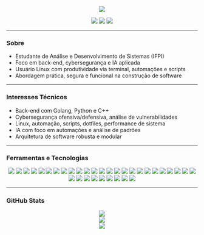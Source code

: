<p align="center">
  <img src="https://readme-typing-svg.herokuapp.com/?color=6f8f5f&size=30&center=true&vCenter=true&width=1000&lines=HEY+DEV,+BEM+VINDO+AO+MEU+GITHUB!" />
</p>

<p align="center">
  <img src="https://img.shields.io/badge/Linux%20User-1d232e?style=flat-square&logo=linux&logoColor=6f8f5f"/>
  <img src="https://img.shields.io/badge/Full%20Stack%20em%20andamento-1d232e?style=flat-square&logo=javascript&logoColor=6f8f5f"/>
  <img src="https://img.shields.io/badge/Cyberseguran%C3%A7a-1d232e?style=flat-square&logo=hackthebox&logoColor=6f8f5f"/>
</p>

---

### Sobre

- Estudante de Análise e Desenvolvimento de Sistemas (IFPI)  
- Foco em back-end, cybersegurança e IA aplicada  
- Usuário Linux com produtividade via terminal, automações e scripts  
- Abordagem prática, segura e funcional na construção de software  

---

### Interesses Técnicos

- Back-end com Golang, Python e C++  
- Cybersegurança ofensiva/defensiva, análise de vulnerabilidades  
- Linux, automação, scripts, dotfiles, performance de sistema  
- IA com foco em automações e análise de padrões  
- Arquitetura de software robusta e modular  

---

### Ferramentas e Tecnologias

<p align="center">
  <img src="https://img.shields.io/badge/Golang-1d232e?style=for-the-badge&logo=go&logoColor=6f8f5f" />
  <img src="https://img.shields.io/badge/Python-1d232e?style=for-the-badge&logo=python&logoColor=6f8f5f" />
  <img src="https://img.shields.io/badge/C++-1d232e?style=for-the-badge&logo=c%2B%2B&logoColor=6f8f5f" />
  <img src="https://img.shields.io/badge/JavaScript-1d232e?style=for-the-badge&logo=javascript&logoColor=6f8f5f" />
  <img src="https://img.shields.io/badge/TypeScript-1d232e?style=for-the-badge&logo=typescript&logoColor=6f8f5f" />
  <img src="https://img.shields.io/badge/React-1d232e?style=for-the-badge&logo=react&logoColor=6f8f5f" />
  <img src="https://img.shields.io/badge/Vite-1d232e?style=for-the-badge&logo=vite&logoColor=6f8f5f" />
  <img src="https://img.shields.io/badge/Nginx-1d232e?style=for-the-badge&logo=nginx&logoColor=6f8f5f" />
  <img src="https://img.shields.io/badge/TensorFlow-1d232e?style=for-the-badge&logo=tensorflow&logoColor=6f8f5f" />
  <img src="https://img.shields.io/badge/Scikit--Learn-1d232e?style=for-the-badge&logo=scikitlearn&logoColor=6f8f5f" />
  <img src="https://img.shields.io/badge/Pandas-1d232e?style=for-the-badge&logo=pandas&logoColor=6f8f5f" />
  <img src="https://img.shields.io/badge/Numpy-1d232e?style=for-the-badge&logo=numpy&logoColor=6f8f5f" />
  <img src="https://img.shields.io/badge/Jupyter-1d232e?style=for-the-badge&logo=jupyter&logoColor=6f8f5f" />
  <img src="https://img.shields.io/badge/MLflow-1d232e?style=for-the-badge&logo=mlflow&logoColor=6f8f5f" />
  <img src="https://img.shields.io/badge/Gemini-1d232e?style=for-the-badge&logo=google&logoColor=6f8f5f" />
  <img src="https://img.shields.io/badge/Kali-1d232e?style=for-the-badge&logo=kalilinux&logoColor=6f8f5f" />
  <img src="https://img.shields.io/badge/Wireshark-1d232e?style=for-the-badge&logo=wireshark&logoColor=6f8f5f" />
  <img src="https://img.shields.io/badge/Metasploit-1d232e?style=for-the-badge&logo=metasploit&logoColor=6f8f5f" />
  <img src="https://img.shields.io/badge/Nmap-1d232e?style=for-the-badge&logo=gnuprivacyguard&logoColor=6f8f5f" />
  <img src="https://img.shields.io/badge/Burp%20Suite-1d232e?style=for-the-badge&logo=burpsuite&logoColor=6f8f5f" />
  <img src="https://img.shields.io/badge/Linux-1d232e?style=for-the-badge&logo=linux&logoColor=6f8f5f" />
  <img src="https://img.shields.io/badge/Arch-1d232e?style=for-the-badge&logo=archlinux&logoColor=6f8f5f" />
  <img src="https://img.shields.io/badge/Manjaro-1d232e?style=for-the-badge&logo=manjaro&logoColor=6f8f5f" />
  <img src="https://img.shields.io/badge/Fedora-1d232e?style=for-the-badge&logo=fedora&logoColor=6f8f5f" />
  <img src="https://img.shields.io/badge/Bash-1d232e?style=for-the-badge&logo=gnubash&logoColor=6f8f5f" />
  <img src="https://img.shields.io/badge/Tmux-1d232e?style=for-the-badge&logo=tmux&logoColor=6f8f5f" />
  <img src="https://img.shields.io/badge/Systemd-1d232e?style=for-the-badge&logo=systemd&logoColor=6f8f5f" />
  <img src="https://img.shields.io/badge/Hyprland-1d232e?style=for-the-badge&logo=neovim&logoColor=6f8f5f" />
  <img src="https://img.shields.io/badge/Docker-1d232e?style=for-the-badge&logo=docker&logoColor=6f8f5f" />
  <img src="https://img.shields.io/badge/Ansible-1d232e?style=for-the-badge&logo=ansible&logoColor=6f8f5f" />
  <img src="https://img.shields.io/badge/GitHub-1d232e?style=for-the-badge&logo=github&logoColor=6f8f5f" />
  <img src="https://img.shields.io/badge/VSCode-1d232e?style=for-the-badge&logo=visualstudiocode&logoColor=6f8f5f" />
  <img src="https://img.shields.io/badge/Neovim-1d232e?style=for-the-badge&logo=neovim&logoColor=6f8f5f" />
  <img src="https://img.shields.io/badge/Notion-1d232e?style=for-the-badge&logo=notion&logoColor=6f8f5f" />
</p>

---

### GitHub Stats

<div align="center">
  <img src="http://github-profile-summary-cards.vercel.app/api/cards/profile-details?username=sh1ftx&theme=github_dark&color=6f8f5f" />
  <br/>
  <img src="https://github-readme-stats.vercel.app/api?username=sh1ftx&show_icons=true&theme=tokyonight&title_color=6f8f5f&text_color=6f8f5f&icon_color=6f8f5f&bg_color=00000000" />
  <br/>
  <img src="https://github-readme-stats.vercel.app/api/top-langs/?username=sh1ftx&layout=compact&theme=tokyonight&title_color=6f8f5f&text_color=6f8f5f&icon_color=6f8f5f&bg_color=00000000" />
</div>
